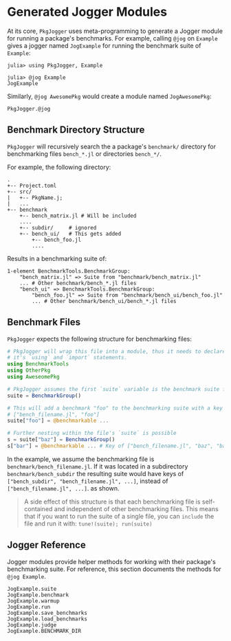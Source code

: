 # Generated Jogger Modules

At its core, `PkgJogger` uses meta-programming to generate a Jogger module for
running a package's benchmarks. For example, calling `@jog` on `Example` gives
a jogger named `JogExample` for running the benchmark suite of `Example`:

```jldoctest
julia> using PkgJogger, Example

julia> @jog Example
JogExample

```

Similarly, `@jog AwesomePkg` would create a module named `JogAwesomePkg`:

```@docs
PkgJogger.@jog
```

## Benchmark Directory Structure

`PkgJogger` will recursively search the a package's `benchmark/` directory
for benchmarking files `bench_*.jl` or directories `bench_*/`.

For example, the following directory:

```
.
+-- Project.toml
+-- src/
|   +-- PkgName.j;
|   ...
+-- benchmark
    +-- bench_matrix.jl # Will be included
    ....
    +-- subdir/     # ignored
    +-- bench_ui/   # This gets added
        +-- bench_foo.jl
        ....
```

Results in a benchmarking suite of:
```
1-element BenchmarkTools.BenchmarkGroup:
    "bench_matrix.jl" => Suite from "benchmark/bench_matrix.jl"
    ... # Other benchmark/bench_*.jl files
    "bench_ui" => BenchmarkTools.BenchmarkGroup:
        "bench_foo.jl" => Suite from "benchmark/bench_ui/bench_foo.jl"
        ... # Other benchmark/bench_ui/bench_*.jl files
```

## Benchmark Files

`PkgJogger` expects the following structure for benchmarking files:

```julia
# PkgJogger will wrap this file into a module, thus it needs to declare all of
# it's `using` and `import` statements.
using BenchmarkTools
using OtherPkg
using AweseomePkg

# PkgJogger assumes the first `suite` variable is the benchmark suite for this file
suite = BenchmarkGroup()

# This will add a benchmark "foo" to the benchmarking suite with a key of:
# ["bench_filename.jl", "foo"]
suite["foo"] = @benchmarkable ...

# Further nesting within the file's `suite` is possible
s = suite["baz"] = BenchmarkGroup()
s["bar"] = @benchmarkable ... # Key of ["bench_filename.jl", "baz", "bar"]
```

In the example, we assume the benchmarking file is `benchmark/bench_filename.jl`.
If it was located in a subdirectory `benchmark/bench_subdir` the resulting suite
would have keys of `["bench_subdir", "bench_filename.jl", ...]`, instead of
`["bench_filename.jl", ...]`. as shown.

> A side effect of this structure is that each benchmarking file is self-contained
> and independent of other benchmarking files. This means that if you want to
> run the suite of a single file, you can `include` the file and run it with:
> `tune!(suite); run(suite)`

## Jogger Reference

Jogger modules provide helper methods for working with their package's
benchmarking suite. For reference, this section documents the methods for `@jog
Example`.

```@docs
JogExample.suite
JogExample.benchmark
JogExample.warmup
JogExample.run
JogExample.save_benchmarks
JogExample.load_benchmarks
JogExample.judge
JogExample.BENCHMARK_DIR
```
